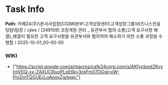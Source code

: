 # Task Info

**Path:** 카페24(주)\본사사업장\[CG]MI본부\고객성장센터\고객성장그룹\비즈니스컨설팅팀\팀장 / cjlee / [349159] 코칭계정 관리 _ 유관부서 협의·소통(고객 요구사항 해결)_해결이 필요한 고객 요구사항을 유관부서와 협의하여 해소하기 위한 소통 과정을 수행함 / 2025-10-01_00-00-00

### WIKI
- ["https://script.google.com/a/macros/cafe24corp.com/s/AKfycbxotZKvylntVDQ-xx-ZAXUC9iuoPLpE6ky3ckFm07OGgjrviW-PrcDmTQGUEcLoAoqvZg/exec"]

